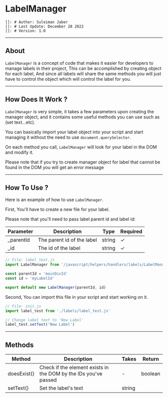 # **LabelManager**

```plaintext
[]: # Author: Suleiman Jaber
[]: # Last Update: December 28 2022        
[]: # Version: 1.0
```

---

## About

`LabelManager` is a concept of code that makes it easier for developers to manage labels in their project,
This can be accomplished by creating object for each label, And since all labels will share the same methods you will
just have to control the object which will control the label for you.

------

## How Does It Work ?

`LabelManager` is very simple, it takes a few parameters upon creating the manager object, and it contains some useful
methods you can use such as (set text...etc).

You can basically import your label object into your script and start managing it without the need to use `document.querySelector`.

On each method you call, `LabelManager` will look for your label in the DOM and modify it.

Please note that if you try to create manager object for label that cannot be found in the DOM you will get an error message

------

## How To Use ?

Here is an example of how to use `LabelManager`.

First, You'll have to create a new file for your label.

Please note that you'll need to pass label parent id and label id:

| Parameter | Description                | Type   | Required |
|-----------|----------------------------|--------|----------|
| _parentId | The parent id of the label | string |     ✓    |
| _id       | The id of the label        | string |     ✓    |

```javascript
// File: label_test.js
import LabelManager from '/javascript/helpers/handlers/labels/LabelManager.js';

const parentId = 'mainDivId'
const id = 'myLabelId'

export default new LabelManager(parentId, id)
```

Second, You can import this file in your script and start working on it.

```javascript
// File: init.js
import label_test from './labels/label_test.js'

// Change label text to 'New Label'
label_test.setText('New Label')
```

------

## Methods

| Method      | Description                                                     | Takes  | Return  |
|-------------|-----------------------------------------------------------------|--------|---------|
| doesExist() | Check if the element exists in the DOM by the IDs you've passed | -      | boolean |
| setText()   | Set the label's text                                            | string |         |